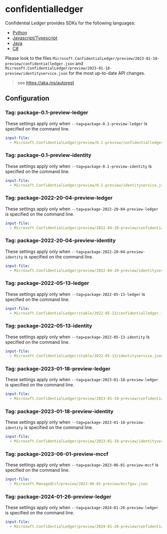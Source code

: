 # confidentialledger

Confidential Ledger provides SDKs for the following languages:

- [Python](https://github.com/Azure/azure-sdk-for-python/tree/main/sdk/confidentialledger/azure-confidentialledger/azure/confidentialledger)
- [Javascript/Typescript](https://github.com/Azure/azure-sdk-for-js/blob/main/sdk/confidentialledger/confidential-ledger-rest/swagger/README.md)
- [Java](https://github.com/Azure/azure-sdk-for-java/blob/main/sdk/confidentialledger/azure-security-confidentialledger/swagger/README.md)
- [C#](https://github.com/Azure/azure-sdk-for-net/blob/main/sdk/confidentialledger/Azure.Security.ConfidentialLedger/src/autorest.md)

Please look to the files `Microsoft.ConfidentialLedger/preview/2023-01-18-preview/confidentialledger.json` and `Microsoft.ConfidentialLedger/preview/2023-01-18-preview/identityservice.json` for the most up-to-date API changes.

> see https://aka.ms/autorest

## Configuration

### Tag: package-0.1-preview-ledger

These settings apply only when `--tag=package-0.1-preview-ledger` is specified on the command line.

```yaml $(tag) == 'package-0.1-preview-ledger'
input-file:
  - Microsoft.ConfidentialLedger/preview/0.1-preview/confidentialledger.json
```

### Tag: package-0.1-preview-identity

These settings apply only when `--tag=package-0.1-preview-identity` is specified on the command line.

```yaml $(tag) == 'package-0.1-preview-identity'
input-file:
  - Microsoft.ConfidentialLedger/preview/0.1-preview/identityservice.json
```

### Tag: package-2022-20-04-preview-ledger

These settings apply only when `--tag=package-2022-20-04-preview-ledger` is specified on the command line.

```yaml $(tag) == 'package-2022-04-20-preview-ledger'
input-file:
  - Microsoft.ConfidentialLedger/preview/2022-04-20-preview/confidentialledger.json
```

### Tag: package-2022-20-04-preview-identity

These settings apply only when `--tag=package-2022-20-04-preview-identity` is specified on the command line.

```yaml $(tag) == 'package-2022-04-20-preview-identity'
input-file:
  - Microsoft.ConfidentialLedger/preview/2022-04-20-preview/identityservice.json
```

### Tag: package-2022-05-13-ledger

These settings apply only when `--tag=package-2022-05-13-ledger` is specified on the command line.

```yaml $(tag) == 'package-2022-05-13-ledger'
input-file:
  - Microsoft.ConfidentialLedger/stable/2022-05-13/confidentialledger.json
```

### Tag: package-2022-05-13-identity

These settings apply only when `--tag=package-2022-05-13-identity` is specified on the command line.

```yaml $(tag) == 'package-2022-05-13-identity'
input-file:
  - Microsoft.ConfidentialLedger/stable/2022-05-13/identityservice.json
```

### Tag: package-2023-01-18-preview-ledger

These settings apply only when `--tag=package-2023-01-18-preview-ledger` is specified on the command line.

```yaml $(tag) == 'package-2023-01-18-preview-ledger'
input-file:
  - Microsoft.ConfidentialLedger/preview/2023-01-18-preview/confidentialledger.json
```

### Tag: package-2023-01-18-preview-identity

These settings apply only when `--tag=package-2023-01-18-preview-identity` is specified on the command line.

```yaml $(tag) == 'package-2023-01-18-preview-identity'
input-file:
  - Microsoft.ConfidentialLedger/preview/2023-01-18-preview/identityservice.json
```

### Tag: package-2023-06-01-preview-mccf

These settings apply only when `--tag=package-2023-06-01-preview-mccf` is specified on the command line.

```yaml $(tag) == 'package-2023-06-01-preview-mccf'
input-file:
  - Microsoft.ManagedCcf/preview/2023-06-01-preview/mccfgov.json
```

### Tag: package-2024-01-26-preview-ledger

These settings apply only when `--tag=package-2024-01-26-preview-ledger` is specified on the command line.

```yaml $(tag) == 'package-2024-01-26-preview-ledger'
input-file:
  - Microsoft.ConfidentialLedger/preview/2024-01-26-preview/confidentialledger.json
```